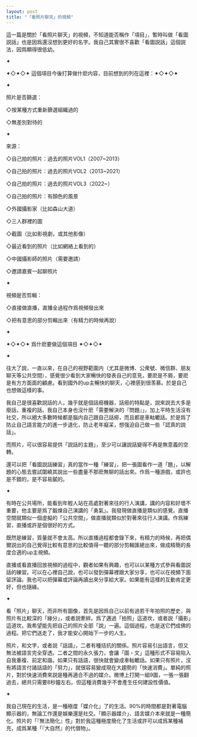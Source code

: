 ```yaml
---
layout: post
title: "「看照片聊天」的視頻"
---
```


這一篇是關於「看照片聊天」的視頻，不知道能否稱作「項目」，暫時叫做「看圖説話」也是因爲還沒想到更好的名字。我自己其實很不喜歡「看圖説話」這個説法，因爲顯得很低幼。

✦

✦◇✦◇✦ 這個項目今後打算做什麽内容，目前想到的列在這裡：✦◇✦◇✦

✦

照片是否篩選：

◇按某種方式重新篩選組織過的

◇無差別對待的

✦

來源：

◇自己拍的照片：過去的照片VOL1（2007~2013）

◇自己拍的照片：過去的照片VOL2（2013~2021）

◇自己拍的照片：過去的照片VOL3（2022~）

◇自己拍的照片：有顏色的風景

◇外國攝影家（比如森山大道）

◇三人群裡的圖

◇截圖（比如影視劇，或其他影像）

◇最近看到的照片（比如網絡上看到的）

◇中國攝影師的照片（需要邀請）

◇邀請嘉賓一起聊照片

✦

視頻是否剪輯：

◇直接做直播，直播全過程作爲視頻發出來

◇把有意思的部分剪輯出來（有精力的時候再說）

✦

✦◇✦◇✦ 爲什麽要做這個項目 ✦◇✦◇✦

✦

往大了說，一直以來，在自己的視野範圍内（尤其是微博、公衆號、微信群、朋友聊天等公共空間），感覺很少看到大家暢快的發表自己的意見，要麽是不屑，要麽是有方方面面的顧慮。看到國外的up主暢快的聊天，心裡感到很羡慕。於是自己也想做這樣的事。

我自己是很喜歡説話的人，幾乎就是個話癆機器，話癆的特點是，説來説去大多是廢話，重複的話。我自己本身也沒什麽「需要解決的『問題』」，加上平時生活沒有社交，所以絕大多數時候都是腦内自己跟自己話癆，而且都是車軲轆話。於是爲了防止自己語言能力的進一步退化，防止老年癡呆，想强迫自己做一些「認真的説話」。

而照片，可以很容易提供「説話的主題」，至少可以讓説話變得不再是無意義的空轉。

還可以把「看圖説話練習」真的當作一種「練習」，把一張圖看作一道「題」，以解題的心態去嘗試圍繞其說出一些盡量不那麽無聊的話出來。作爲一種游戲，或許也是不錯的，是不容易膩的。

✦

有時在公共場所，能看到年輕人站在高處對著來往的行人演講，講的内容和好壞不重要，他主要是爲了鍛煉自己演講的「勇氣」。我發現做直播是類似的感覺。直播空間就類似一個虛擬的「公共空間」，做直播就類似於對著來往行人演講。作爲練習，直播或許是個很好的方式。

既然是練習，質量就不會太高。所以直播過程都會錄下來，有精力的時候，再把偶爾説出的自己覺得比較有意思的比較值得一聽的部分剪輯匯總出來，做成精簡的長度合適的up主視頻。

直播或看直播回放視頻的過程中，觀者如果有興趣，也可以以某種方式參與看圖説話的練習。可以在心裡自己說，也可以發到彈幕裡跟大家分享，也可以在視頻下面留評論。我也可以把彈幕或評論再讀出來分享給大家。如果能有這樣的互動肯定更好，但也隨緣。

✦

看「照片」聊天，而非所有圖像，首先是因爲自己以前有過若干年拍照的歷史，與照片有比較深的「緣分」，或者説牽絆。爲了邁過「拍照」這道坎，或者説「攝影」這道坎，我希望能先把自己的照片全部「說」一遍。這個過程，也是送它們成佛的過程。把它們送走了，我才能安心開始下一步的人生。

照片，和文字，或者説「話語」，二者有種拮抗的關係。照片容易引出語言，但又無法被語言完全穿透。二者之間的永久張力，會讓「圖・文」這種形式不容易陷入自我重複、前定和諧。如果只有話語，很快就會變成車軲轆話。如果只有照片，沒有將語言付諸話語的「努力」，就很容易變成現在大趨勢的「快速消費」。單純的照片，對於快速消費來説是種再適合不過的媒介。微博上打開一組9圖，一張一張翻過去，總共只需要8秒鐘左右。但這種消費幾乎不會產生任何建設性價值。

✦

我自己現在的生活，是一種極度「媒介化」了的生活。90%的時間都是對著電腦顯示器的，無論工作還是娛樂還是社交。「顯示器媒介」、語言媒介本來就是一種簡化。照片的「『無法簡化』性」對於我這種極度簡化了生活或許可以成爲某種補充，成爲某種「『大自然』的代償物」。

















  
&nbsp;
&nbsp;


